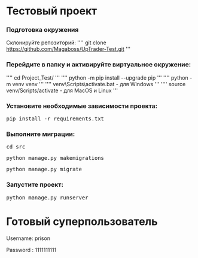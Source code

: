 # Тестовый проект
### Подготовка окружения
Склонируйте репозиторий:
''''
git clone https://github.com/Magaboss/UpTrader-Test.git
'''

### Перейдите в папку и активируйте виртуальное окружение:
''''
 cd Project_Test/
'''
''''
 python -m pip install --upgrade pip
'''
''''
 python -m venv venv
 '''
 ''''
 venv\Scripts\activate.bat - для Windows
 '''
 ''''
 source venv/Scripts/activate - для MacOS и Linux
 '''


### Установите необходимые зависимости проекта:

<kbd>pip install -r requirements.txt</kbd>

### Выполните миграции:

<kbd>cd src</kbd>
  
<kbd>python manage.py makemigrations</kbd>
  
<kbd>python manage.py migrate</kbd>

### Запустите проект:

<kbd>python manage.py runserver</kbd>


# Готовый суперпользователь 
Username: prison

Password : 1111111111
